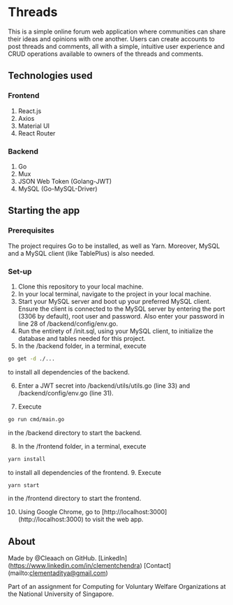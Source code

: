 # Threads

This is a simple online forum web application where communities can share their ideas and opinions with one another. Users can create accounts to post threads and comments, all with a simple, intuitive user experience and CRUD operations available to owners of the threads and comments.

## Technologies used

### Frontend

1. React.js
2. Axios
3. Material UI
4. React Router

### Backend

1. Go
2. Mux
3. JSON Web Token (Golang-JWT)
4. MySQL (Go-MySQL-Driver)

## Starting the app

### Prerequisites

The project requires Go to be installed, as well as Yarn. Moreover, MySQL and a MySQL client (like TablePlus) is also needed.

### Set-up

1. Clone this repository to your local machine.
2. In your local terminal, navigate to the project in your local machine.
3. Start your MySQL server and boot up your preferred MySQL client. Ensure the client is connected to the MySQL server by entering the port (3306 by default), root user and password. Also enter your password in line 28 of /backend/config/env.go.
4. Run the entirety of /init.sql, using your MySQL client, to initialize the database and tables needed for this project.
5. In the /backend folder, in a terminal, execute
```bash
go get -d ./...
```

to install all dependencies of the backend.

6. Enter a JWT secret into /backend/utils/utils.go (line 33) and /backend/config/env.go (line 31).

7. Execute 
```bash
go run cmd/main.go
```

in the /backend directory to start the backend.

8. In the /frontend folder, in a terminal, execute 
```bash
yarn install
```

to install all dependencies of the frontend.
9. Execute
```bash
yarn start
```

in the /frontend directory to start the frontend.

10. Using Google Chrome, go to [http://localhost:3000] (http://localhost:3000) to visit the web app.

## About

Made by @Cleaach on GitHub.
[LinkedIn] (https://www.linkedin.com/in/clementchendra)
[Contact] (mailto:clementaditya@gmail.com)

Part of an assignment for Computing for Voluntary Welfare Organizations at the National University of Singapore.
